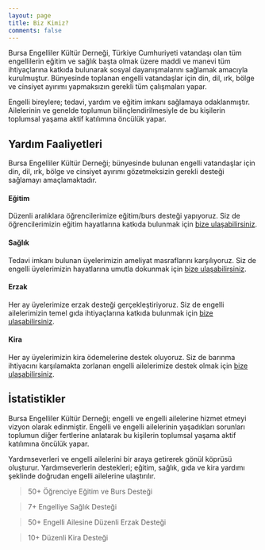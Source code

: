 ```yaml
---
layout: page
title: Biz Kimiz?
comments: false
---
```


Bursa Engelliler Kültür Derneği, Türkiye Cumhuriyeti vatandaşı olan tüm engellilerin eğitim ve sağlık başta olmak üzere maddi ve manevi tüm ihtiyaçlarına katkıda bulunarak sosyal dayanışmalarını sağlamak amacıyla kurulmuştur. Bünyesinde toplanan engelli vatandaşlar için din, dil, ırk, bölge ve cinsiyet ayırımı yapmaksızın gerekli tüm çalışmaları yapar.

Engelli bireylere; tedavi, yardım ve eğitim imkanı sağlamaya odaklanmıştır. Ailelerinin ve genelde toplumun bilinçlendirilmesiyle de bu kişilerin toplumsal yaşama aktif katılımına öncülük yapar.

## Yardım Faaliyetleri

Bursa Engelliler Kültür Derneği; bünyesinde bulunan engelli vatandaşlar için din, dil, ırk, bölge ve cinsiyet ayırımı gözetmeksizin gerekli desteği sağlamayı amaçlamaktadır.

#### Eğitim

Düzenli aralıklara öğrencilerimize eğitim/burs desteği yapıyoruz. Siz de öğrencilerimizin eğitim hayatlarına katkıda bulunmak için [bize ulaşabilirsiniz](/bize-ulasin).

#### Sağlık

Tedavi imkanı bulunan üyelerimizin ameliyat masraflarını karşılıyoruz. Siz de engelli üyelerimizin hayatlarına umutla dokunmak için [bize ulaşabilirsiniz](/bize-ulasin).

#### Erzak

Her ay üyelerimize erzak desteği gerçekleştiriyoruz. Siz de engelli ailelerimizin temel gıda ihtiyaçlarına katkıda bulunmak için [bize ulaşabilirsiniz](/bize-ulasin).

#### Kira

Her ay üyelerimizin kira ödemelerine destek oluyoruz. Siz de barınma ihtiyacını karşılamakta zorlanan engelli ailelerimize destek olmak için [bize ulaşabilirsiniz](/bize-ulasin).

## İstatistikler

Bursa Engelliler Kültür Derneği; engelli ve engelli ailelerine hizmet etmeyi vizyon olarak edinmiştir. Engelli ve engelli ailelerinin yaşadıkları sorunları toplumun diğer fertlerine anlatarak bu kişilerin toplumsal yaşama aktif katılımına öncülük yapar.

Yardımseverleri ve engelli ailelerini bir araya getirerek gönül köprüsü oluşturur. Yardımseverlerin destekleri; eğitim, sağlık, gıda ve kira yardımı şeklinde doğrudan engelli ailelerine ulaştırılır.

> 50+ Öğrenciye Eğitim ve Burs Desteği

> 7+ Engelliye Sağlık Desteği

> 50+ Engelli Ailesine Düzenli Erzak Desteği

> 10+ Düzenli Kira Desteği
